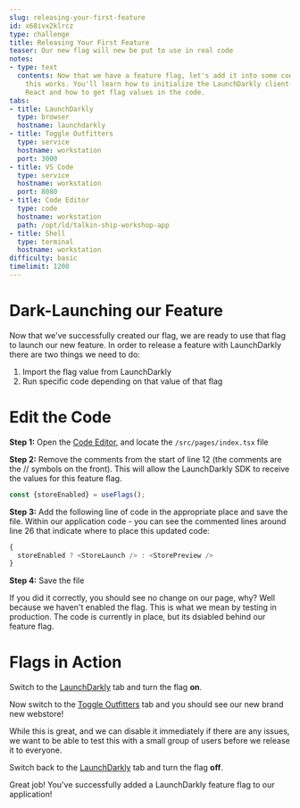 ```yaml
---
slug: releasing-your-first-feature
id: x68ivx2klrcz
type: challenge
title: Releasing Your First Feature
teaser: Our new flag will new be put to use in real code
notes:
- type: text
  contents: Now that we have a feature flag, let's add it into some code and see how
    this works. You'll learn how to initialize the LaunchDarkly client-side SDK using
    React and how to get flag values in the code.
tabs:
- title: LaunchDarkly
  type: browser
  hostname: launchdarkly
- title: Toggle Outfitters
  type: service
  hostname: workstation
  port: 3000
- title: VS Code
  type: service
  hostname: workstation
  port: 8080
- title: Code Editor
  type: code
  hostname: workstation
  path: /opt/ld/talkin-ship-workshop-app
- title: Shell
  type: terminal
  hostname: workstation
difficulty: basic
timelimit: 1200
---
```


# Dark-Launching our Feature

Now that we've successfully created our flag, we are ready to use that flag to launch our new feature. In order to release a feature with LaunchDarkly there are two things we need to do:

1. Import the flag value from LaunchDarkly
1. Run specific code depending on that value of that flag

# Edit the Code

**Step 1:** Open the [Code Editor](#tab-2), and locate the `/src/pages/index.tsx` file

**Step 2:** Remove the comments from the start of line 12 (the comments are the // symbols on the front). This will allow the LaunchDarkly SDK to receive the values for this feature flag.

```js
const {storeEnabled} = useFlags();
```

**Step 3:** Add the following line of code in the appropriate place and save the file. Within our application code - you can see the commented lines around line 26 that indicate where to place this updated code:

```js
{
  storeEnabled ? <StoreLaunch /> : <StorePreview />
}
```

**Step 4:** Save the file

If you did it correctly, you should see no change on our page, why? Well because we haven't enabled the flag. This is what we mean by testing in production. The code is currently in place, but its dsiabled behind our feature flag.

# Flags in Action

Switch to the [LaunchDarkly](#tab-0) tab and turn the flag **on**.

Now switch to the [Toggle Outfitters](#tab-1) tab and you should see our new brand new webstore!

While this is great, and we can disable it immediately if there are any issues, we want to be able to test this with a small group of users before we release it to everyone.

Switch back to the [LaunchDarkly](#tab-0) tab and turn the flag **off**.

Great job! You've successfully added a LaunchDarkly feature flag to our application!
